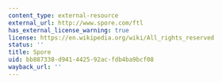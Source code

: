 ```yaml
---
content_type: external-resource
external_url: http://www.spore.com/ftl
has_external_license_warning: true
license: https://en.wikipedia.org/wiki/All_rights_reserved
status: ''
title: Spore
uid: bb887338-d941-4425-92ac-fdb4ba9bcf08
wayback_url: ''
---
```

